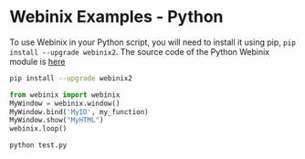 
# Webinix Examples - Python

To use Webinix in your Python script, you will need to install it using pip, `pip install --upgrade webinix2`. The source code of the Python Webinix module is [here](https://github.com/alifcommunity/webinix/tree/main/packages/PyPI/src/webinix)

```sh
pip install --upgrade webinix2
```

```python
from webinix import webinix
MyWindow = webinix.window()
MyWindow.bind('MyID', my_function)
MyWindow.show("MyHTML")
webinix.loop()
```

```sh
python test.py
```
